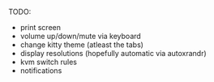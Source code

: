 TODO:
- print screen
- volume up/down/mute via keyboard
- change kitty theme (atleast the tabs)
- display resolutions (hopefully automatic via autoxrandr)
- kvm switch rules
- notifications